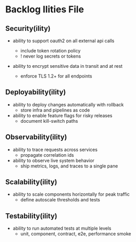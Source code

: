 # Backlog Ilities File

<!-- Crosscutting concerns and Definition-of-Done style constraints.
     Written as "ability to ..." and grouped by concern area.
-->

## Security(ility)
- ability to support oauth2 on all external api calls
	+ include token rotation policy
	+ ! never log secrets or tokens

- ability to encrypt sensitive data in transit and at rest
	+ enforce TLS 1.2+ for all endpoints

## Deployability(ility)
- ability to deploy changes automatically with rollback
	+ store infra and pipelines as code
- ability to enable feature flags for risky releases
	+ document kill-switch paths

## Observability(ility)
- ability to trace requests across services
	+ propagate correlation ids
- ability to observe live system behavior
	+ ship metrics, logs, and traces to a single pane

## Scalability(ility)
- ability to scale components horizontally for peak traffic
	+ define autoscale thresholds and tests

## Testability(ility)
- ability to run automated tests at multiple levels
	+ unit, component, contract, e2e, performance smoke
